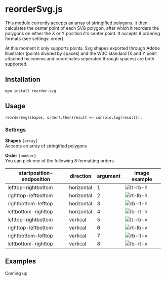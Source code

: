 # reorderSvg.js
This module currently accepts an array of stringified polygons. It then calculates the center point 
of each SVG polygon, after which it reorders the polygons on either the
X or Y position it's center point. It accepts 8 ordering formats (see settings: order).

At this moment it only supports points. Svg shapes exported through Adobe 
Illustrator (points divided by spaces) and the W3C standard (X and Y point attached by
comma and coordinates seperated through spaces) are both supported.

## Installation
```npm install reorder-svg```

## Usage
```reorderSvg(shapes, order).then(result => console.log(result));```

### Settings
**Shapes** ```{array}```  
Accepts an array of stringified polygons

**Order** ```{number}```  
You can pick one of the following 8 formatting orders

| startposition-endposition | direction  | argument | image example                                                                                                  |
|---------------------------|------------|----------|----------------------------------------------------------------------------------------------------------------|
| lefttop-rightbottom       | horizontal | 1        | ![lt-rb-h](https://raw.githubusercontent.com/evanzummeren/reorder-svg/master/assets/lt-rb-h.svg?sanitize=true) |
| righttop-leftbottom       | horizontal | 2        | ![rt-lb-h](https://raw.githubusercontent.com/evanzummeren/reorder-svg/master/assets/rt-lb-h.svg?sanitize=true) |
| rightbottom-lefttop       | horizontal | 3        | ![rb-lt-h](https://raw.githubusercontent.com/evanzummeren/reorder-svg/master/assets/rb-lt-h.svg?sanitize=true) |
| leftbottom-righttop       | horizontal | 4        | ![lb-rt-h](https://raw.githubusercontent.com/evanzummeren/reorder-svg/master/assets/lb-rt-h.svg?sanitize=true) |
| lefttop-rightbottom       | vertical   | 5        | ![lt-rb-v](https://raw.githubusercontent.com/evanzummeren/reorder-svg/master/assets/lt-rb-v.svg?sanitize=true) |
| righttop-leftbottom       | vertical   | 6        | ![rt-lb-v](https://raw.githubusercontent.com/evanzummeren/reorder-svg/master/assets/rt-lb-v.svg?sanitize=true) |
| rightbottom-lefttop       | vertical   | 7        | ![rb-lt-v](https://raw.githubusercontent.com/evanzummeren/reorder-svg/master/assets/rb-lt-v.svg?sanitize=true) |
| leftbottom-righttop       | vertical   | 8        | ![lb-rt-v](https://raw.githubusercontent.com/evanzummeren/reorder-svg/master/assets/lb-rt-v.svg?sanitize=true) |

## Examples
Coming up

